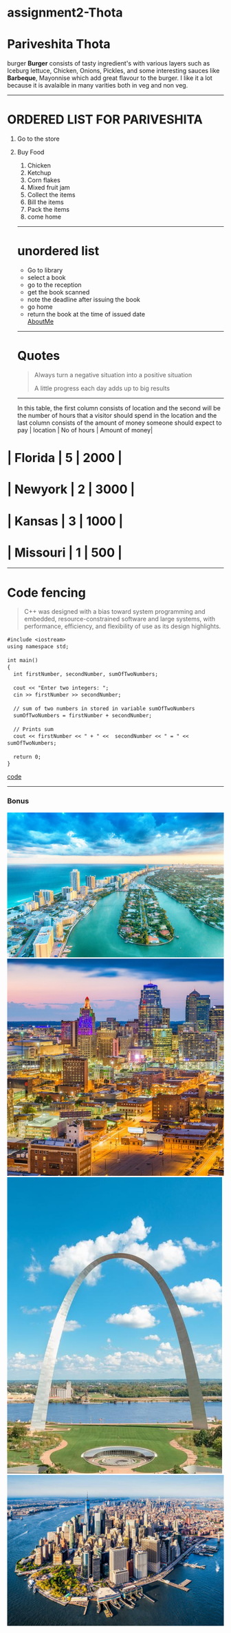 # assignment2-Thota
# Pariveshita Thota
burger
**Burger** consists of tasty ingredient's with various layers such as Iceburg lettuce, Chicken, Onions, Pickles, and some interesting sauces like **Barbeque**, Mayonnise which add great flavour to the burger. I like it a lot because it is avalaible in many varities both in veg and non veg.
***
# ORDERED LIST FOR PARIVESHITA
1. Go to the store
2. Buy Food
    1. Chicken
    2. Ketchup
    3. Corn flakes
    4. Mixed fruit jam
    5. Collect the items
    6. Bill the items
    7. Pack the items
    8. come home
    
    ***
    # unordered list
    * Go to library
    * select a book
    * go to the reception
    * get the book scanned
    * note the deadline after issuing the book
    * go home
    * return the book at the time of  issued date<br>
    [AboutMe](https://github.com/PariveshitaThota/assignment2-Thota/blob/main/AboutMe.md)

    ***
    # Quotes
    > Always turn a negative situation into a positive situation
    >
    > A little progress each day adds up to big results

    ***
    In this table, the first column consists of location and the second will be the number of hours that a visitor should spend in the location and the last column consists of the amount of money someone should expect to pay
    | location | No of hours | Amount of money|
  # | Florida  | 5           | 2000           |
  # | Newyork  | 2           | 3000           |
  # | Kansas   | 3           | 1000           |
  # | Missouri | 1           | 500            |
  
  ***
  # Code fencing
  > C++ was designed with a bias toward system programming and embedded, resource-constrained software and large systems, with performance, efficiency, and flexibility of use as its design highlights.
  ```
  #include <iostream>
using namespace std;

int main()
{
    int firstNumber, secondNumber, sumOfTwoNumbers;
    
    cout << "Enter two integers: ";
    cin >> firstNumber >> secondNumber;

    // sum of two numbers in stored in variable sumOfTwoNumbers
    sumOfTwoNumbers = firstNumber + secondNumber;

    // Prints sum 
    cout << firstNumber << " + " <<  secondNumber << " = " << sumOfTwoNumbers;     

    return 0;
}
```
[code](https://www.programiz.com/cpp-programming/examples/add-numbers)

***

### Bonus

![Florida](Images\florida.jpg)
![Kansas](Images\kansas.jpg)
![Missouri](Images\Missouri.jpeg)
![Newyork](Images\Newyork.jpg)

